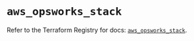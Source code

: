 # `aws_opsworks_stack`

Refer to the Terraform Registry for docs: [`aws_opsworks_stack`](https://registry.terraform.io/providers/hashicorp/aws/4.54.0/docs/resources/opsworks_stack).
